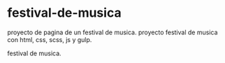 # festival-de-musica
proyecto de pagina de un festival de musica.
proyecto festival de musica con html, css, scss, js y gulp.

festival de musica. 
